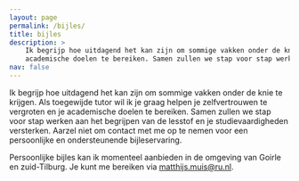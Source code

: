 ```yaml
---
layout: page
permalink: /bijles/
title: bijles
description: >
    Ik begrijp hoe uitdagend het kan zijn om sommige vakken onder de knie te krijgen. Als toegewijde tutor wil ik je graag helpen je zelfvertrouwen te vergroten en je
    academische doelen te bereiken. Samen zullen we stap voor stap werken aan het begrijpen van de lesstof en je studievaardigheden versterken. Aarzel niet om contact  met me op te nemen voor een persoonlijke en ondersteunende bijleservaring.
nav: false
---
```


Ik begrijp hoe uitdagend het kan zijn om sommige vakken onder de knie te krijgen. Als toegewijde tutor wil ik je graag helpen je zelfvertrouwen te vergroten en je
academische doelen te bereiken. Samen zullen we stap voor stap werken aan het begrijpen van de lesstof en je studievaardigheden versterken. Aarzel niet om contact  met
me op te nemen voor een persoonlijke en ondersteunende bijleservaring.

Persoonlijke bijles kan ik momenteel aanbieden in de omgeving van Goirle en zuid-Tilburg. Je kunt me bereiken via <a href="mailto:matthijs.muis@ru.nl">matthijs.muis@ru.nl</a>.
